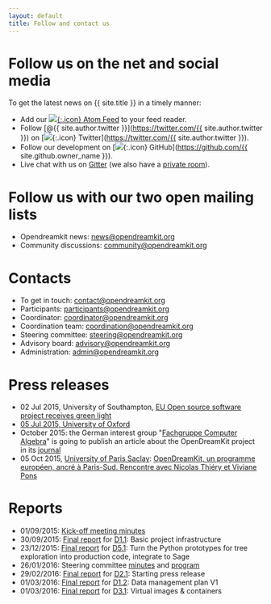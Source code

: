 ```yaml
---
layout: default
title: Follow and contact us
---
```


# Follow us on the net and social media

To get the latest news on {{ site.title }} in a timely manner:

* Add our [![](../public/feed.png){:.icon} Atom Feed](../atom.xml) to your feed reader.
* Follow [@{{ site.author.twitter }}](https://twitter.com/{{ site.author.twitter }}) on [![](../public/twitter.png){:.icon}
Twitter](https://twitter.com/{{ site.author.twitter }}).
* Follow our development on [![](../public/github.png){:.icon} GitHub](https://github.com/{{ site.github.owner_name }}).
* Live chat with us on
  [Gitter](https://gitter.im/OpenDreamKit/discuss) (we also have a
  [private room](https://gitter.im/OpenDreamKit)).

# Follow us with our two open mailing lists

* Opendreamkit news: [news@opendreamkit.org](https://listes.services.cnrs.fr/wws/info/opendreamkit-news)
* Community discussions: [community@opendreamkit.org](https://listes.services.cnrs.fr/wws/info/opendreamkit-community)

# Contacts

* To get in touch: [contact@opendreamkit.org](https://listes.services.cnrs.fr/wws/info/opendreamkit-contact)
* Participants: [participants@opendreamkit.org](https://listes.services.cnrs.fr/wws/info/opendreamkit-participants)
* Coordinator: [coordinator@opendreamkit.org](https://listes.services.cnrs.fr/wws/info/opendreamkit-coordinator)
* Coordination team: [coordination@opendreamkit.org](https://listes.services.cnrs.fr/wws/info/opendreamkit-coordination_team)
* Steering committee: [steering@opendreamkit.org](https://listes.services.cnrs.fr/wws/info/opendreamkit-steering_committee)
* Advisory board: [advisory@opendreamkit.org](https://listes.services.cnrs.fr/wws/info/opendreamkit-advisory_board)
* Administration: [admin@opendreamkit.org](https://listes.services.cnrs.fr/wws/info/opendreamkit-administration)




# Press releases

* 02 Jul 2015, University of Southampton, [EU Open source software project receives green light](http://cmg.soton.ac.uk/news/2015/07/open-source-software-project-receives-green/)
* [05 Jul 2015, University of Oxford](http://www.cs.ox.ac.uk/news/954-full.html)
* October 2015: the German interest group "[Fachgruppe Computer Algebra](http://www.fachgruppe-computeralgebra.de/)" is going to publish an article about the OpenDreamKit project in its [journal](http://www.fachgruppe-computeralgebra.de/rundbrief/)
* 05 Oct 2015, [University of Paris Saclay](https://www.universite-paris-saclay.fr/en): [OpenDreamKit, un programme européen, ancré à Paris-Sud. Rencontre avec Nicolas Thiéry et Viviane Pons](http://www.media-paris-saclay.fr/opendreamkit-un-programme-europeen-ancre-a-paris-sud-rencontre-avec-nicolas-thiery-et-viviane-pons/)


# Reports
* 01/09/2015: [Kick-off meeting minutes](http://opendreamkit.org/meetings/2015-09-02-Kickoff/projects/)
* 30/09/2015: [Final report](https://github.com/OpenDreamKit/OpenDreamKit/blob/master/WP1/D1.1/D1.1-basic-project-infrastructure.pdf) for [D1.1](https://github.com/OpenDreamKit/OpenDreamKit/issues/17): Basic project infrastructure
* 23/12/2015: [Final report](https://github.com/OpenDreamKit/OpenDreamKit/raw/master/WP5/D5.1/D5.1-final-report.pdf) for [D5.1](https://github.com/OpenDreamKit/OpenDreamKit/issues/107): Turn the Python prototypes for tree exploration into production code, integrate to Sage
* 26/01/2016: Steering committee [minutes](http://opendreamkit.org/meetings/2016-01-25-DKS/SteeringCommittee/minutes/) and [program](http://opendreamkit.org/meetings/2015-09-02-Kickoff/program/)
* 29/02/2016: [Final report](https://github.com/OpenDreamKit/OpenDreamKit/raw/master/WP2/D2.1/report-final.pdf) for [D2.1](https://github.com/OpenDreamKit/OpenDreamKit/issues/34): Starting press release
* 01/03/2016: [Final report](https://github.com/OpenDreamKit/OpenDreamKit/raw/master/WP1/D1.2/D1.2-Data_management_plan_V1.pdf) for [D1.2](https://github.com/OpenDreamKit/OpenDreamKit/issues/18): Data management plan V1
* 01/03/2016: [Final report](https://github.com/OpenDreamKit/OpenDreamKit/raw/master/WP3/D3.1/D3.1-Virtual_images_and_containers.pdf) for [D3.1](https://github.com/OpenDreamKit/OpenDreamKit/issues/58): Virtual images & containers
